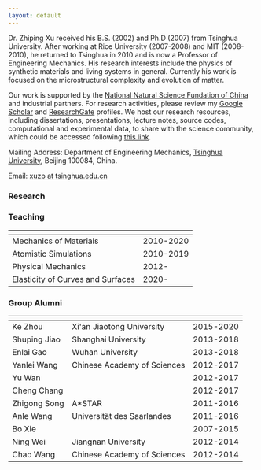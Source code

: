 ```yaml
---
layout: default
---
```


Dr. Zhiping Xu received his B.S. (2002) and Ph.D (2007) from Tsinghua University. After working at Rice University (2007-2008) and MIT (2008-2010), he returned to Tsinghua in 2010 and is now a Professor of Engineering Mechanics. His research interests include the physics of synthetic materials and living systems in general. Currently his work is focused on the microstructural complexity and evolution of matter.

Our work is supported by the [National Natural Science Fundation of China](https://www.nsfc.gov.cn) and industrial partners. For research activities, please review my [Google Scholar](http://scholar.google.com/citations?user=VNcqui8AAAAJ&hl=en) and [ResearchGate](https://www.researchgate.net/profile/Zhiping_Xu7) profiles. We host our research resources, including dissertations, presentations, lecture notes, source codes, computational and experimental data, to share with the science community, which could be accessed following [this link](https://github.com/xuzhiping).

Mailing Address: Department of Engineering Mechanics, [Tsinghua University](http://www.tsinghua.edu.cn), Beijing 100084, China.

Email: [xuzp at tsinghua.edu.cn](mailto:xuzp@tsinghua.edu.cn)

### Research



### Teaching
|<!--                            -->|<!--    -->|
|:----------------------------------|:----------|
| Mechanics of Materials            | 2010-2020 |
| Atomistic Simulations             | 2010-2019 |
| Physical Mechanics                | 2012-     |
| Elasticity of Curves and Surfaces | 2020-     |

### Group Alumni
|<!-- -->|<!-- -->|<!-- -->|
|:-------------|:----------------------------|:----------|
| Ke Zhou      | Xi'an Jiaotong University   | 2015-2020 |
| Shuping Jiao | Shanghai University         | 2013-2018 |
| Enlai Gao    | Wuhan University            | 2013-2018 |
| Yanlei Wang  | Chinese Academy of Sciences | 2012-2017 |
| Yu Wan       |                             | 2012-2017 |
| Cheng Chang  |                             | 2012-2017 |
| Zhigong Song | A\*STAR                     | 2011-2016 |
| Anle Wang    | Universität des Saarlandes  | 2011-2016 |
| Bo Xie       |                             | 2007-2015 |
| Ning Wei     | Jiangnan University         | 2012-2014 |
| Chao Wang    | Chinese Academy of Sciences | 2012-2014 |

